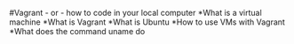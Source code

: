 #Vagrant - or - how to code in your local computer
*What is a virtual machine
*What is Vagrant
*What is Ubuntu
*How to use VMs with Vagrant
*What does the command uname do
